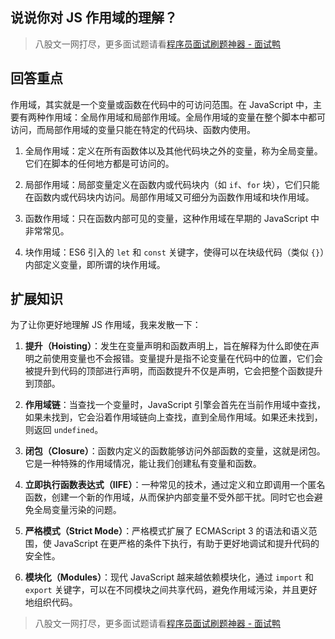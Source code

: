 ## 说说你对 JS 作用域的理解？
> 八股文一网打尽，更多面试题请看[程序员面试刷题神器 - 面试鸭](https://www.mianshiya.com/)

## 回答重点
作用域，其实就是一个变量或函数在代码中的可访问范围。在 JavaScript 中，主要有两种作用域：全局作用域和局部作用域。全局作用域的变量在整个脚本中都可访问，而局部作用域的变量只能在特定的代码块、函数内使用。

1) 全局作用域：定义在所有函数体以及其他代码块之外的变量，称为全局变量。它们在脚本的任何地方都是可访问的。

2) 局部作用域：局部变量定义在函数内或代码块内（如 `if`、`for` 块），它们只能在函数内或代码块内访问。局部作用域又可细分为函数作用域和块作用域。

3) 函数作用域：只在函数内部可见的变量，这种作用域在早期的 JavaScript 中非常常见。

4) 块作用域：ES6 引入的 `let` 和 `const` 关键字，使得可以在块级代码（类似 `{}`）内部定义变量，即所谓的块作用域。

## 扩展知识
为了让你更好地理解 JS 作用域，我来发散一下：

1) **提升（Hoisting）**：发生在变量声明和函数声明上，旨在解释为什么即使在声明之前使用变量也不会报错。变量提升是指不论变量在代码中的位置，它们会被提升到代码的顶部进行声明，而函数提升不仅是声明，它会把整个函数提升到顶部。

2) **作用域链**：当查找一个变量时，JavaScript 引擎会首先在当前作用域中查找，如果未找到，它会沿着作用域链向上查找，直到全局作用域。如果还未找到，则返回 `undefined`。

3) **闭包（Closure）**：函数内定义的函数能够访问外部函数的变量，这就是闭包。它是一种特殊的作用域情况，能让我们创建私有变量和函数。

4) **立即执行函数表达式（IIFE）**：一种常见的技术，通过定义和立即调用一个匿名函数，创建一个新的作用域，从而保护内部变量不受外部干扰。同时它也会避免全局变量污染的问题。

5) **严格模式（Strict Mode）**：严格模式扩展了 ECMAScript 3 的语法和语义范围，使 JavaScript 在更严格的条件下执行，有助于更好地调试和提升代码的安全性。

6) **模块化（Modules）**：现代 JavaScript 越来越依赖模块化，通过 `import` 和 `export` 关键字，可以在不同模块之间共享代码，避免作用域污染，并且更好地组织代码。



> 八股文一网打尽，更多面试题请看[程序员面试刷题神器 - 面试鸭](https://www.mianshiya.com/)